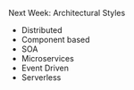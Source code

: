 Next Week: Architectural Styles
- Distributed
- Component based
- SOA
- Microservices
- Event Driven
- Serverless